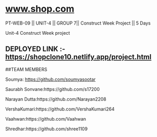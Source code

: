 # www.shop.com
PT-WEB-09 || UNIT-4 || GROUP 7|| Construct Week Project || 5 Days

Unit-4 Construct Week project
## DEPLOYED LINK :-https://shopclone10.netlify.app/project.html

##TEAM MEMBERS 

Soumya: https://github.com/soumyasootar 
<p></p>Saurabh Sonvane:https://github.com/s17200
<p></p>Narayan Dutta:https://github.com/Narayan2208
<p></p>VershaKumari:https://github.com/VershaKumari264
<p></p>Vaahwan:https://github.com/Vaahwan
<p></p>Shredhar:https://github.com/shree1109


